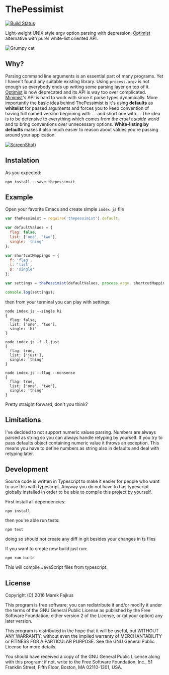 # ThePessimist

[![Build Status](https://travis-ci.org/turboMaCk/thepessimist.svg?branch=master)](https://travis-ci.org/turboMaCk/thepessimist)

Light-weight UNIX style argv option parsing with depression. [Optimist](https://www.npmjs.com/package/optimist) alternative with purer white-list oriented API.

![Grumpy cat](http://campusriot.com/wp-content/uploads/2014/10/grumpycat.jpg)

## Why?

Parsing command line arguments is an essential part of many programs. Yet I haven't found any suitable existing library.
Using `process.argv` is not enough so everybody ends up writing some parsing layer on top of it.
[Optimist](https://www.npmjs.com/package/optimist) is now deprecated and its API is way too over complicated.
[Minimist](https://www.npmjs.com/package/minimist)'s API is hard to work with since it parse types dynamically.
More importantly the basic idea behind ThePessimist is it's using **defaults** as **whitelist** for passed arguments and forces you to keep convention of having full named version beginning with `--` and short one with `-`.
The idea is to be defensive to everything which comes from *the cruel outside world* and to bring conventions over unnecessary options.
**White-listing by defaults** makes it also much easier to reason about values you're passing around your application.

[![ScreenShot](http://img.youtube.com/vi/27nNSocP7Dc/0.jpg))](https://www.youtube.com/watch?v=27nNSocP7Dc)

## Instalation

As you expected:

```
npm install --save thepessimsit
```

## Example

Open your favorite Emacs and create simple `index.js` file

```javascript
var thePessimist = require('thepessimist').default;

var defaultValues = {
  flag: false,
  list: ['one', 'two'],
  single: 'thing'
};

var shortcutMappings = {
  f: 'flag',
  l: 'list',
  s: 'single'
};

var settings = thePessimist(defaultValues, process.argv, shortcutMappings);

console.log(settings);
```

then from your terminal you can play with settings:

```
node index.js --single hi
{
  flag: false,
  list: ['one', 'two'],
  single: 'hi'
}

node index.js -f -l just
{
  flag: true,
  list: ['just'],
  single: 'thing'
}

node index.js --flag --nonsense
{
  flag: true,
  list: ['one', 'two'],
  single: 'thing'
}
```

Pretty straight forward, don't you think?

## Limitations

I've decided to not support numeric values parsing. Numbers are always parsed as string so you can always handle retyping by yourself.
If you try to pass defaults object containing numeric value it throws an exception. This means you have to define numbers as string also in defaults and deal with retyping later.

## Development

Source code is written in Typescript to make it easier for people who want to use this with typescript.
Anyway you do not have to has typescript globally installed in order to be able to compile this project by yourself.

First install all dependencies:
```
npm install
```

then you're able run tests:
```
npm test
```
doing so should not create any diff in git besides your changes in ts files

If you want to create new build just run:
```
npm run build
```

This will compile JavaScript files from typescript.

## License

Copyright (C) 2016 Marek Fajkus

This program is free software; you can redistribute it and/or
modify it under the terms of the GNU General Public License
as published by the Free Software Foundation; either version 2
of the License, or (at your option) any later version.

This program is distributed in the hope that it will be useful,
but WITHOUT ANY WARRANTY; without even the implied warranty of
MERCHANTABILITY or FITNESS FOR A PARTICULAR PURPOSE.  See the
GNU General Public License for more details.

You should have received a copy of the GNU General Public License
along with this program; if not, write to the Free Software
Foundation, Inc., 51 Franklin Street, Fifth Floor, Boston, MA  02110-1301, USA.
